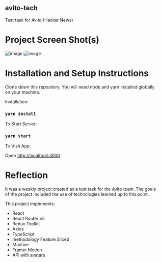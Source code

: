 ## avito-tech
Test task for Avito (Hacker News)
# Project Screen Shot(s)
![image](https://user-images.githubusercontent.com/103372689/201679497-25e28ca3-ff2a-40a3-88cc-258bdac88c89.png)
![image](https://user-images.githubusercontent.com/103372689/201679837-86857f6b-8913-4be5-9ae8-c9fddf2872e2.png)

# Installation and Setup Instructions
Clone down this repository. You will need node and yarn installed globally on your machine.

Installation:

### `yarn install`

To Start Server:

### `yarn start`

To Visit App:

Open [http://localhost:3000](http://localhost:3000)


# Reflection

It was a weekly project created as a test task for the Avito team. The goals of the project included the use of technologies learned up to this point.

This project implements: 
- React 
- React Router v5 
- Redux Toolkit
- Axios 
- TypeScript 
- methodology Feature Sliced
- Mantine
- Framer Motion 
- API with avatars

